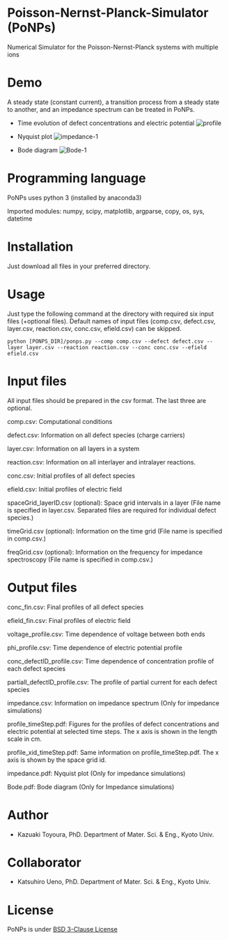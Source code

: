 # Poisson-Nernst-Planck-Simulator (PoNPs)
Numerical Simulator for the Poisson-Nernst-Planck systems with multiple ions

# Demo
A steady state (constant current), a transition process from a steady state to another, and an impedance spectrum can be treated in PoNPs.

* Time evolution of defect concentrations and electric potential 
![profile](https://user-images.githubusercontent.com/93914342/142352821-9c66bdfb-6317-452a-8758-1bca05ddfb7e.gif)

* Nyquist plot
![impedance-1](https://user-images.githubusercontent.com/93914342/142379603-315a1925-762d-4cd2-b916-bfbf480d83fe.png)
* Bode diagram
![Bode-1](https://user-images.githubusercontent.com/93914342/142375814-73c40b34-6633-4530-bac9-6c0506c4485e.png)

# Programming language
PoNPs uses python 3 (installed by anaconda3)

Imported modules: numpy, scipy, matplotlib, argparse, copy, os, sys, datetime

# Installation
Just download all files in your preferred directory.

# Usage
Just type the following command at the directory with required six input files (+optional files).
Default names of input files (comp.csv, defect.csv, layer.csv, reaction.csv, conc.csv, efield.csv) can be skipped.
```
python [PONPS_DIR]/ponps.py --comp comp.csv --defect defect.csv --layer layer.csv --reaction reaction.csv --conc conc.csv --efield efield.csv
```

# Input files
All input files should be prepared in the csv format. The last three are optional.

comp.csv: Computational conditions

defect.csv: Information on all defect species (charge carriers)

layer.csv: Information on all layers in a system

reaction.csv: Information on all interlayer and intralayer reactions.

conc.csv: Initial profiles of all defect species

efield.csv: Initial profiles of electric field

spaceGrid_layerID.csv (optional): Space grid intervals in a layer (File name is specified in layer.csv. Separated files are required for individual defect species.)

timeGrid.csv (optional): Information on the time grid (File name is specified in comp.csv.)

freqGrid.csv (optional): Information on the frequency for impedance spectroscopy (File name is specified in comp.csv.)

# Output files
conc_fin.csv: Final profiles of all defect species

efield_fin.csv: Final profiles of electric field

voltage_profile.csv: Time dependence of voltage between both ends

phi_profile.csv: Time dependence of electric potential profile

conc_defectID_profile.csv: Time dependence of concentration profile of each defect species

partialI_defectID_profile.csv: The profile of partial current for each defect species

impedance.csv: Information on impedance spectrum (Only for impedance simulations)

profile_timeStep.pdf: Figures for the profiles of defect concentrations and electric potential at selected time 
steps. The x axis is shown in the length scale in cm.

profile_xid_timeStep.pdf: Same information on profile_timeStep.pdf. The x axis is shown by the space grid id.

impedance.pdf: Nyquist plot (Only for impedance simulations)

Bode.pdf: Bode diagram (Only for Impedance simulations)

# Author

* Kazuaki Toyoura, PhD.
  Department of Mater. Sci. & Eng., Kyoto Univ.

# Collaborator

* Katsuhiro Ueno, PhD.
  Department of Mater. Sci. & Eng., Kyoto Univ.

# License

PoNPs is under [BSD 3-Clause License](https://opensource.org/licenses/BSD-3-Clause)
